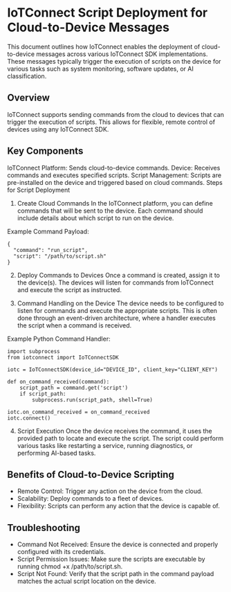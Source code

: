 # IoTConnect Script Deployment for Cloud-to-Device Messages
This document outlines how IoTConnect enables the deployment of cloud-to-device messages across various IoTConnect SDK implementations. These messages typically trigger the execution of scripts on the device for various tasks such as system monitoring, software updates, or AI classification.

## Overview
IoTConnect supports sending commands from the cloud to devices that can trigger the execution of scripts. This allows for flexible, remote control of devices using any IoTConnect SDK.

## Key Components
IoTConnect Platform: Sends cloud-to-device commands.
Device: Receives commands and executes specified scripts.
Script Management: Scripts are pre-installed on the device and triggered based on cloud commands.
Steps for Script Deployment
1. Create Cloud Commands
In the IoTConnect platform, you can define commands that will be sent to the device. Each command should include details about which script to run on the device.

Example Command Payload:
```
{
  "command": "run_script",
  "script": "/path/to/script.sh"
}
```
2. Deploy Commands to Devices
Once a command is created, assign it to the device(s). The devices will listen for commands from IoTConnect and execute the script as instructed.

3. Command Handling on the Device
The device needs to be configured to listen for commands and execute the appropriate scripts. This is often done through an event-driven architecture, where a handler executes the script when a command is received.

Example Python Command Handler:
```
import subprocess
from iotconnect import IoTConnectSDK

iotc = IoTConnectSDK(device_id="DEVICE_ID", client_key="CLIENT_KEY")

def on_command_received(command):
    script_path = command.get('script')
    if script_path:
        subprocess.run(script_path, shell=True)

iotc.on_command_received = on_command_received
iotc.connect()
``` 
4. Script Execution
Once the device receives the command, it uses the provided path to locate and execute the script. The script could perform various tasks like restarting a service, running diagnostics, or performing AI-based tasks.

## Benefits of Cloud-to-Device Scripting
- Remote Control: Trigger any action on the device from the cloud.
- Scalability: Deploy commands to a fleet of devices.
- Flexibility: Scripts can perform any action that the device is capable of.
## Troubleshooting
- Command Not Received: Ensure the device is connected and properly configured with its credentials.
- Script Permission Issues: Make sure the scripts are executable by running chmod +x /path/to/script.sh.
- Script Not Found: Verify that the script path in the command payload matches the actual script location on the device.
